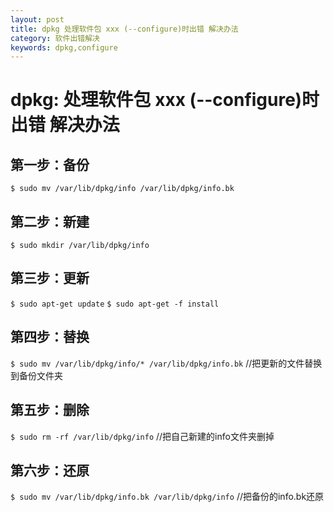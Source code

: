 ```yaml
---
layout: post
title: dpkg 处理软件包 xxx (--configure)时出错 解决办法
category: 软件出错解决
keywords: dpkg,configure
---
```


# dpkg: 处理软件包 xxx (--configure)时出错 解决办法

## 第一步：备份
`$ sudo mv /var/lib/dpkg/info /var/lib/dpkg/info.bk`

## 第二步：新建
`$ sudo mkdir /var/lib/dpkg/info`

## 第三步：更新
`$ sudo apt-get update`
`$ sudo apt-get -f install`

## 第四步：替换
`$ sudo mv /var/lib/dpkg/info/* /var/lib/dpkg/info.bk`
//把更新的文件替换到备份文件夹

## 第五步：删除
`$ sudo rm -rf /var/lib/dpkg/info`
//把自己新建的info文件夹删掉

## 第六步：还原
`$ sudo mv /var/lib/dpkg/info.bk /var/lib/dpkg/info`
//把备份的info.bk还原
